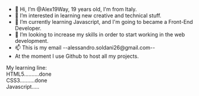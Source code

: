 - 👋 Hi, I’m @Alex19Way, 19 years old, I'm from Italy.
- 👀 I’m interested in learning new creative and technical stuff.
- 🌱 I’m currently learning Javascript, and I'm going to became a Front-End Developer.
- 💞️ I’m looking to increase my skills in order to start working in the web development.
- 📫 This is my email --alessandro.soldani26@gmail.com--
- At the moment I use Github to host all my projects.


My learning line:<br>
HTML5..........done<br>
CSS3..........done<br>
Javascript.....<br>
<!---
Alex19Way/Alex19Way is a ✨ special ✨ repository because its `README.md` (this file) appears on your GitHub profile.
You can click the Preview link to take a look at your changes.
--->
